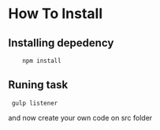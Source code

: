 # How To Install

## Installing depedency
``    
    npm install
``

## Runing task
`` 
    gulp listener
``

and now create your own code on src folder